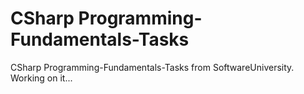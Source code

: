 # CSharp Programming-Fundamentals-Tasks
CSharp Programming-Fundamentals-Tasks from SoftwareUniversity. 
Working on it... 
